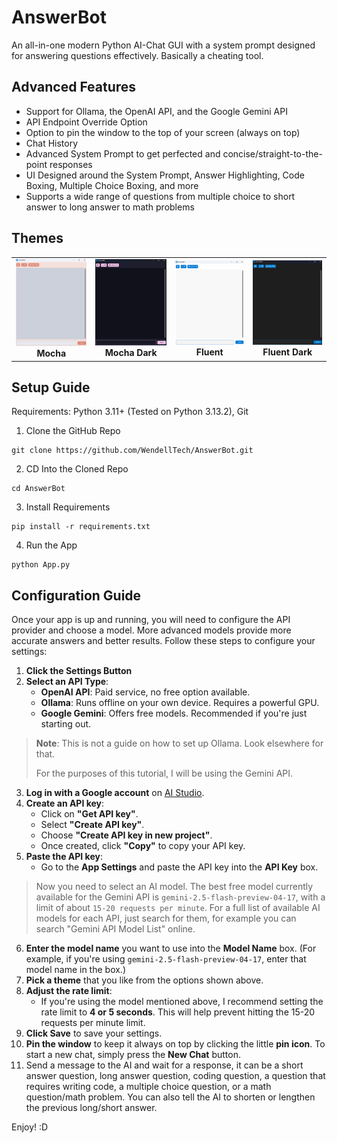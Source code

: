 # AnswerBot
An all-in-one modern Python AI-Chat GUI with a system prompt designed for answering questions effectively. Basically a cheating tool.

## Advanced Features

- Support for Ollama, the OpenAI API, and the Google Gemini API
- API Endpoint Override Option
- Option to pin the window to the top of your screen (always on top)
- Chat History
- Advanced System Prompt to get perfected and concise/straight-to-the-point responses
- UI Designed around the System Prompt, Answer Highlighting, Code Boxing, Multiple Choice Boxing, and more
- Supports a wide range of questions from multiple choice to short answer to long answer to math problems

## Themes

<table>
  <tr>
    <td align="center">
      <img src="images/mocha.png" width="350"/><br/>
      <b>Mocha</b>
    </td>
    <td align="center">
      <img src="images/mocha_dark.png" width="350"/><br/>
      <b>Mocha Dark</b>
    </td>
    <td align="center">
      <img src="images/fluent.png" width="350"/><br/>
      <b>Fluent</b>
    </td>
    <td align="center">
      <img src="images/fluent_dark.png" width="350"/><br/>
      <b>Fluent Dark</b>
    </td>
  </tr>
</table>

## Setup Guide

Requirements: Python 3.11+ (Tested on Python 3.13.2), Git
1. Clone the GitHub Repo
```console
git clone https://github.com/WendellTech/AnswerBot.git
```

2. CD Into the Cloned Repo
```console
cd AnswerBot
```

3. Install Requirements
```console
pip install -r requirements.txt
```

4. Run the App
```console
python App.py
```

## Configuration Guide

Once your app is up and running, you will need to configure the API provider and choose a model. More advanced models provide more accurate answers and better results. Follow these steps to configure your settings:

1. **Click the Settings Button**
2. **Select an API Type**:
   - **OpenAI API**: Paid service, no free option available.
   - **Ollama**: Runs offline on your own device. Requires a powerful GPU.
   - **Google Gemini**: Offers free models. Recommended if you're just starting out.
   
> **Note**: This is not a guide on how to set up Ollama. Look elsewhere for that.
>
> For the purposes of this tutorial, I will be using the Gemini API.

3. **Log in with a Google account** on [AI Studio](https://aistudio.google.com/).
4. **Create an API key**:
   - Click on **"Get API key"**.
   - Select **"Create API key"**.
   - Choose **"Create API key in new project"**.
   - Once created, click **"Copy"** to copy your API key.
5. **Paste the API key**:
   - Go to the **App Settings** and paste the API key into the **API Key** box.
> Now you need to select an AI model. The best free model currently available for the Gemini API is `gemini-2.5-flash-preview-04-17`, with a limit of about `15-20 requests per minute`. For a full list of available AI models for each API, just search for them, for example you can search "Gemini API Model List" online.
6. **Enter the model name** you want to use into the **Model Name** box. (For example, if you're using `gemini-2.5-flash-preview-04-17`, enter that model name in the box.)
7. **Pick a theme** that you like from the options shown above.
8. **Adjust the rate limit**:
   - If you're using the model mentioned above, I recommend setting the rate limit to **4 or 5 seconds**. This will help prevent hitting the 15-20 requests per minute limit.
9. **Click Save** to save your settings.
10. **Pin the window** to keep it always on top by clicking the little **pin icon**. To start a new chat, simply press the **New Chat** button.
11. Send a message to the AI and wait for a response, it can be a short answer question, long answer question, coding question, a question that requires writing code, a multiple choice question, or a math question/math problem. You can also tell the AI to shorten or lengthen the previous long/short answer.

Enjoy! :D
